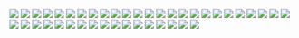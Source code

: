 ![](IMG_3278.jpg)
![](IMG_3279.jpg)
![](IMG_3280.jpg)
![](IMG_3281.jpg)
![](IMG_3282.jpg)
![](IMG_3283.jpg)
![](IMG_3284.jpg)
![](IMG_3285.jpg)
![](IMG_3287.jpg)
![](IMG_3288.jpg)
![](IMG_3289.jpg)
![](IMG_3290.jpg)
![](IMG_3291.jpg)
![](IMG_3292.jpg)
![](IMG_3293.jpg)
![](IMG_3294.jpg)
![](IMG_3295.jpg)
![](IMG_3296.jpg)
![](IMG_3298.jpg)
![](IMG_3299.jpg)
![](IMG_3300.jpg)
![](IMG_3301.jpg)
![](IMG_3303.jpg)
![](IMG_3304.jpg)
![](IMG_3305.jpg)
![](IMG_3306.jpg)
![](IMG_3307.jpg)
![](IMG_3308.jpg)
![](IMG_3309.jpg)
![](IMG_3310.jpg)
![](IMG_3311.jpg)
![](IMG_3312.jpg)
![](IMG_3313.jpg)
![](IMG_3314.jpg)
![](IMG_3315.jpg)
![](IMG_3316.jpg)
![](IMG_3317.jpg)
![](IMG_3318.jpg)
![](IMG_3319.jpg)
![](IMG_3320.jpg)
![](IMG_3321.jpg)
![](IMG_3322.jpg)
